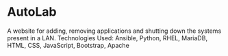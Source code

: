 # AutoLab
A website for adding, removing applications and shutting down the systems present in a LAN. Technologies Used: Ansible, Python, RHEL, MariaDB, HTML, CSS, JavaScript, Bootstrap, Apache
